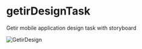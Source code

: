 # getirDesignTask

Getir mobile application design task with storyboard

![GetirDesign](https://github.com/khanMurat/getirDesignTask/assets/102156383/97f4b3fe-54c3-4fac-ab8b-6f3e27ae9ddd)

